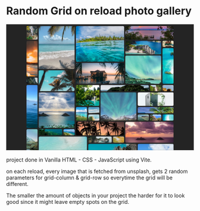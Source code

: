 # Random Grid on reload photo gallery

![project cover image](img/cover.png)

project done in Vanilla HTML - CSS - JavaScript using Vite.

on each reload, every image that is fetched from unsplash, gets 2 random parameters for grid-column & grid-row so everytime the grid will be different.

The smaller the amount of objects in your project the harder for it to look good since it might leave empty spots on the grid.
